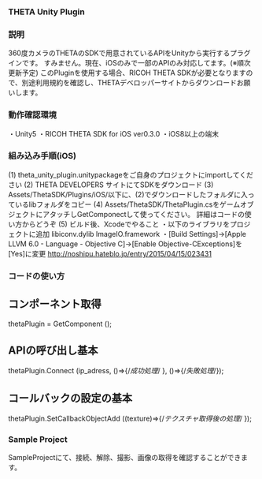 ### THETA Unity Plugin

### 説明
360度カメラのTHETAのSDKで用意されているAPIをUnityから実行するプラグインです。
すみません。現在、iOSのみで一部のAPIのみ対応してます。(※順次更新予定)
このPluginを使用する場合、RICOH THETA SDKが必要となりますので、別途利用規約を確認し、THETAデベロッパーサイトからダウンロードお願いします。 

### 動作確認環境
・Unity5
・RICOH THETA SDK for iOS ver0.3.0
・iOS8以上の端末

### 組み込み手順(iOS)
(1) theta_unity_plugin.unitypackageをご自身のプロジェクトにimportしてください
(2) THETA DEVELOPERS サイトにてSDKをダウンロード
(3) Assets/ThetaSDK/Plugins/iOS/以下に、(2)でダウンロードしたフォルダに入っているlibフォルダをコピー
(4) Assets/ThetaSDK/ThetaPlugin.csをゲームオブジェクトにアタッチしGetComponectして使ってください。
詳細はコードの使い方からどうぞ
(5) ビルド後、Xcodeでやること
・以下のライブラリをプロジェクトに追加
libiconv.dylib
ImageIO.framework
・[Build Settings]->[Apple LLVM 6.0 - Language - Objective C]->[Enable Objective-CExceptions]を[Yes]に変更
http://noshipu.hateblo.jp/entry/2015/04/15/023431

### コードの使い方
## コンポーネント取得
thetaPlugin = GetComponent<ThetaPlugin> ();
## APIの呼び出し基本
thetaPlugin.Connect (ip_adress, ()=>{/*成功処理*/ }, ()=>{/*失敗処理*/});
## コールバックの設定の基本
thetaPlugin.SetCallbackObjectAdd ((texture)=>{/*テクスチャ取得後の処理*/ });

### Sample Project
SampleProjectにて、接続、解除、撮影、画像の取得を確認することができます。
